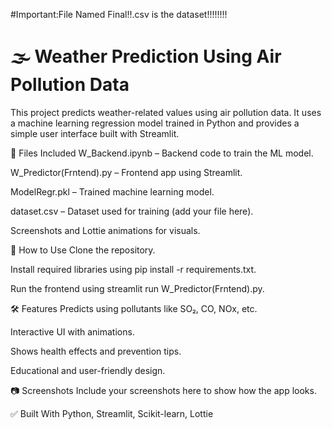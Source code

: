 #Important:File Named Final!!.csv is the dataset!!!!!!!!


# 🌫️ Weather Prediction Using Air Pollution Data
This project predicts weather-related values using air pollution data. It uses a machine learning regression model trained in Python and provides a simple user interface built with Streamlit.






📁 Files Included
W_Backend.ipynb – Backend code to train the ML model.

W_Predictor(Frntend).py – Frontend app using Streamlit.

ModelRegr.pkl – Trained machine learning model.

dataset.csv – Dataset used for training (add your file here).

Screenshots and Lottie animations for visuals.





🚀 How to Use
Clone the repository.

Install required libraries using pip install -r requirements.txt.

Run the frontend using streamlit run W_Predictor(Frntend).py.





🛠️ Features
Predicts using pollutants like SO₂, CO, NOx, etc.

Interactive UI with animations.

Shows health effects and prevention tips.

Educational and user-friendly design.






📷 Screenshots
Include your screenshots here to show how the app looks.





✅ Built With
Python, Streamlit, Scikit-learn, Lottie
